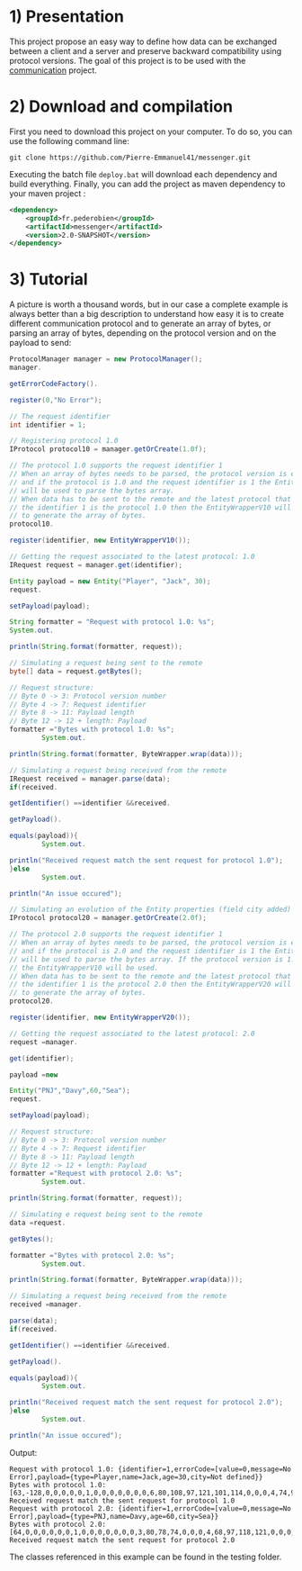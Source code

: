 # 1) Presentation

This project propose an easy way to define how data can be exchanged between a client and a server and preserve backward
compatibility using protocol versions. The goal of this project is to be used with
the [communication](https://github.com/Pierre-Emmanuel41/communication) project.

# 2) Download and compilation

First you need to download this project on your computer. To do so, you can use the following command line:

```git
git clone https://github.com/Pierre-Emmanuel41/messenger.git
```

Executing the batch file <code>deploy.bat</code> will download each dependency and build everything. Finally, you can
add the project as maven dependency to your maven project :

```xml
<dependency>
	<groupId>fr.pederobien</groupId>
	<artifactId>messenger</artifactId>
	<version>2.0-SNAPSHOT</version>
</dependency>
```

# 3) Tutorial

A picture is worth a thousand words, but in our case a complete example is always better than a big description to
understand how easy it is to create different communication protocol and to generate an array of bytes, or parsing an
array of bytes, depending on the protocol version and on the payload to send:

```java
ProtocolManager manager = new ProtocolManager();
manager.

getErrorCodeFactory().

register(0,"No Error");

// The request identifier
int identifier = 1;

// Registering protocol 1.0
IProtocol protocol10 = manager.getOrCreate(1.0f);

// The protocol 1.0 supports the request identifier 1
// When an array of bytes needs to be parsed, the protocol version is extracted
// and if the protocol is 1.0 and the request identifier is 1 the EntityWrapperV10
// will be used to parse the bytes array.
// When data has to be sent to the remote and the latest protocol that supports
// the identifier 1 is the protocol 1.0 then the EntityWrapperV10 will be used
// to generate the array of bytes.
protocol10.

register(identifier, new EntityWrapperV10());

// Getting the request associated to the latest protocol: 1.0
IRequest request = manager.get(identifier);

Entity payload = new Entity("Player", "Jack", 30);
request.

setPayload(payload);

String formatter = "Request with protocol 1.0: %s";
System.out.

println(String.format(formatter, request));

// Simulating a request being sent to the remote
byte[] data = request.getBytes();

// Request structure:
// Byte 0 -> 3: Protocol version number
// Byte 4 -> 7: Request identifier
// Byte 8 -> 11: Payload length
// Byte 12 -> 12 + length: Payload
formatter ="Bytes with protocol 1.0: %s";
        System.out.

println(String.format(formatter, ByteWrapper.wrap(data)));

// Simulating a request being received from the remote
IRequest received = manager.parse(data);
if(received.

getIdentifier() ==identifier &&received.

getPayload().

equals(payload)){
        System.out.

println("Received request match the sent request for protocol 1.0");
}else
        System.out.

println("An issue occured");

// Simulating an evolution of the Entity properties (field city added)
IProtocol protocol20 = manager.getOrCreate(2.0f);

// The protocol 2.0 supports the request identifier 1
// When an array of bytes needs to be parsed, the protocol version is extracted
// and if the protocol is 2.0 and the request identifier is 1 the EntityWrapperV20
// will be used to parse the bytes array. If the protocol version is 1.0 then
// the EntityWrapperV10 will be used.
// When data has to be sent to the remote and the latest protocol that supports
// the identifier 1 is the protocol 2.0 then the EntityWrapperV20 will be used
// to generate the array of bytes.
protocol20.

register(identifier, new EntityWrapperV20());

// Getting the request associated to the latest protocol: 2.0
request =manager.

get(identifier);

payload =new

Entity("PNJ","Davy",60,"Sea");
request.

setPayload(payload);

// Request structure:
// Byte 0 -> 3: Protocol version number
// Byte 4 -> 7: Request identifier
// Byte 8 -> 11: Payload length
// Byte 12 -> 12 + length: Payload
formatter ="Request with protocol 2.0: %s";
        System.out.

println(String.format(formatter, request));

// Simulating e request being sent to the remote
data =request.

getBytes();

formatter ="Bytes with protocol 2.0: %s";
        System.out.

println(String.format(formatter, ByteWrapper.wrap(data)));

// Simulating a request being received from the remote
received =manager.

parse(data);
if(received.

getIdentifier() ==identifier &&received.

getPayload().

equals(payload)){
        System.out.

println("Received request match the sent request for protocol 2.0");
}else
        System.out.

println("An issue occured");
```

Output:

```
Request with protocol 1.0: {identifier=1,errorCode=[value=0,message=No Error],payload={type=Player,name=Jack,age=30,city=Not defined}}
Bytes with protocol 1.0: [63,-128,0,0,0,0,0,1,0,0,0,0,0,0,0,6,80,108,97,121,101,114,0,0,0,4,74,97,99,107,0,0,0,30]
Received request match the sent request for protocol 1.0
Request with protocol 2.0: {identifier=1,errorCode=[value=0,message=No Error],payload={type=PNJ,name=Davy,age=60,city=Sea}}
Bytes with protocol 2.0: [64,0,0,0,0,0,0,1,0,0,0,0,0,0,0,3,80,78,74,0,0,0,4,68,97,118,121,0,0,0,60,0,0,0,3,83,101,97]
Received request match the sent request for protocol 2.0
```

The classes referenced in this example can be found in the testing folder.